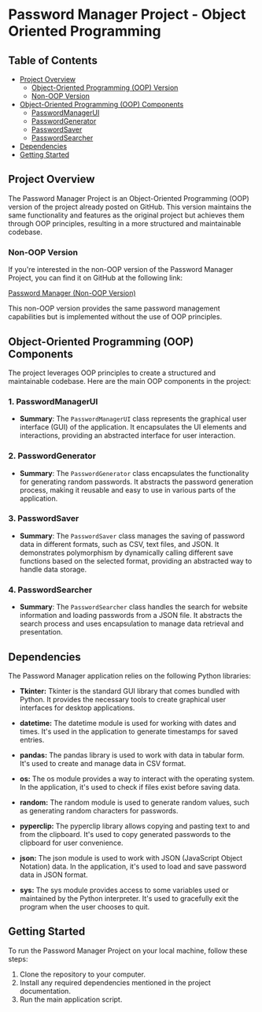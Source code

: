 # Password Manager Project - Object Oriented Programming

## Table of Contents

- [Project Overview](#project-overview)
  - [Object-Oriented Programming (OOP) Version](#object-oriented-programming-oop-version)
  - [Non-OOP Version](#non-oop-version)
- [Object-Oriented Programming (OOP) Components](#object-oriented-programming-oop-components)
  - [PasswordManagerUI](#1-passwordmanagerui)
  - [PasswordGenerator](#2-passwordgenerator)
  - [PasswordSaver](#3-passwordsaver)
  - [PasswordSearcher](#4-passwordsearcher)
- [Dependencies](#dependencies)
- [Getting Started](#getting-started)

## Project Overview

The Password Manager Project is an Object-Oriented Programming (OOP) version of the project already posted on GitHub. This version maintains the same functionality and features as the original project but achieves them through OOP principles, resulting in a more structured and maintainable codebase.

### Non-OOP Version

If you're interested in the non-OOP version of the Password Manager Project, you can find it on GitHub at the following link:

[Password Manager (Non-OOP Version)](https://github.com/infinity-set/password_manager)

This non-OOP version provides the same password management capabilities but is implemented without the use of OOP principles.

## Object-Oriented Programming (OOP) Components

The project leverages OOP principles to create a structured and maintainable codebase. Here are the main OOP components in the project:

### 1. PasswordManagerUI

- **Summary**: The `PasswordManagerUI` class represents the graphical user interface (GUI) of the application. It encapsulates the UI elements and interactions, providing an abstracted interface for user interaction.

### 2. PasswordGenerator

- **Summary**: The `PasswordGenerator` class encapsulates the functionality for generating random passwords. It abstracts the password generation process, making it reusable and easy to use in various parts of the application.

### 3. PasswordSaver

- **Summary**: The `PasswordSaver` class manages the saving of password data in different formats, such as CSV, text files, and JSON. It demonstrates polymorphism by dynamically calling different save functions based on the selected format, providing an abstracted way to handle data storage.

### 4. PasswordSearcher

- **Summary**: The `PasswordSearcher` class handles the search for website information and loading passwords from a JSON file. It abstracts the search process and uses encapsulation to manage data retrieval and presentation.

## Dependencies

The Password Manager application relies on the following Python libraries:

- **Tkinter:** Tkinter is the standard GUI library that comes bundled with Python. It provides the necessary tools to create graphical user interfaces for desktop applications.

- **datetime:** The datetime module is used for working with dates and times. It's used in the application to generate timestamps for saved entries.

- **pandas:** The pandas library is used to work with data in tabular form. It's used to create and manage data in CSV format.

- **os:** The os module provides a way to interact with the operating system. In the application, it's used to check if files exist before saving data.

- **random:** The random module is used to generate random values, such as generating random characters for passwords.

- **pyperclip:** The pyperclip library allows copying and pasting text to and from the clipboard. It's used to copy generated passwords to the clipboard for user convenience.

- **json:** The json module is used to work with JSON (JavaScript Object Notation) data. In the application, it's used to load and save password data in JSON format.

- **sys:** The sys module provides access to some variables used or maintained by the Python interpreter. It's used to gracefully exit the program when the user chooses to quit.

## Getting Started

To run the Password Manager Project on your local machine, follow these steps:

1. Clone the repository to your computer.
2. Install any required dependencies mentioned in the project documentation.
3. Run the main application script.
